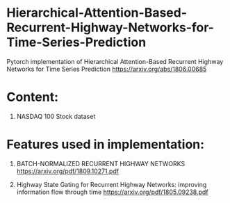 # Hierarchical-Attention-Based-Recurrent-Highway-Networks-for-Time-Series-Prediction
Pytorch implementation of Hierarchical Attention-Based Recurrent Highway Networks for Time Series Prediction https://arxiv.org/abs/1806.00685
# Content:
1) NASDAQ 100 Stock dataset
# Features used in implementation:
1) BATCH-NORMALIZED RECURRENT HIGHWAY NETWORKS 
https://arxiv.org/pdf/1809.10271.pdf

2) Highway State Gating for Recurrent Highway Networks: improving information flow through time https://arxiv.org/pdf/1805.09238.pdf
